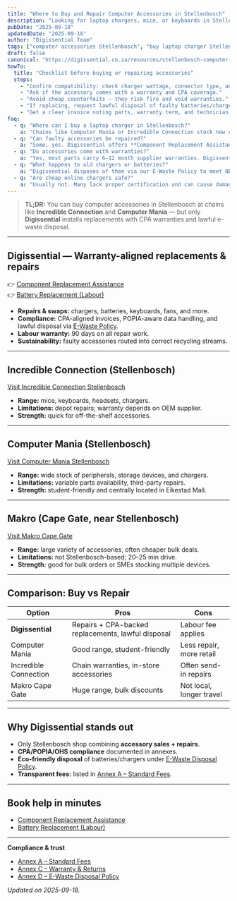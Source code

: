 ```yaml
---
title: "Where to Buy and Repair Computer Accessories in Stellenbosch"
description: "Looking for laptop chargers, mice, or keyboards in Stellenbosch? Compare local shops and see why Digissential is the only CPA-compliant repair option."
pubDate: "2025-09-18"
updatedDate: "2025-09-18"
author: "Digissential Team"
tags: ["computer accessories Stellenbosch", "buy laptop charger Stellenbosch", "Stellenbosch computer shops"]
draft: false
canonical: "https://digissential.co.za/resources/stellenbosch-computer-accessories-buy-repair/"
howTo:
  title: "Checklist before buying or repairing accessories"
  steps:
    - "Confirm compatibility: check charger wattage, connector type, and brand match."
    - "Ask if the accessory comes with a warranty and CPA coverage."
    - "Avoid cheap counterfeits — they risk fire and void warranties."
    - "If replacing, request lawful disposal of faulty batteries/chargers."
    - "Get a clear invoice noting parts, warranty term, and technician."
faq:
  - q: "Where can I buy a laptop charger in Stellenbosch?"
    a: "Chains like Computer Mania or Incredible Connection stock new chargers. Digissential fits replacements under CPA warranty."
  - q: "Can faulty accessories be repaired?"
    a: "Some, yes. Digissential offers **Component Replacement Assistance** and **Battery Replacement (Labour)**."
  - q: "Do accessories come with warranties?"
    a: "Yes, most parts carry 6–12 month supplier warranties. Digissential also provides 90-day labour coverage."
  - q: "What happens to old chargers or batteries?"
    a: "Digissential disposes of them via our E-Waste Policy to meet NEM:WA standards."
  - q: "Are cheap online chargers safe?"
    a: "Usually not. Many lack proper certification and can cause damage or fire. Always choose CPA-backed suppliers."
---
```


> **TL;DR:** You can buy computer accessories in Stellenbosch at chains like **Incredible Connection** and **Computer Mania** — but only **Digissential** installs replacements with CPA warranties and lawful e-waste disposal.

---

## Digissential — Warranty-aligned replacements & repairs  
👉 [Component Replacement Assistance](https://digissential.co.za/services/component-replacement/)  
👉 [Battery Replacement (Labour)](https://digissential.co.za/services/battery-replacement/)  

- **Repairs & swaps:** chargers, batteries, keyboards, fans, and more.  
- **Compliance:** CPA-aligned invoices, POPIA-aware data handling, and lawful disposal via [E-Waste Policy](/legal/ewaste-disposal-policy/).  
- **Labour warranty:** 90 days on all repair work.  
- **Sustainability:** faulty accessories routed into correct recycling streams.  

---

## Incredible Connection (Stellenbosch)  
[Visit Incredible Connection Stellenbosch](https://www.incredible.co.za/)  

- **Range:** mice, keyboards, headsets, chargers.  
- **Limitations:** depot repairs; warranty depends on OEM supplier.  
- **Strength:** quick for off-the-shelf accessories.  

---

## Computer Mania (Stellenbosch)  
[Visit Computer Mania Stellenbosch](https://computermania.co.za/)  

- **Range:** wide stock of peripherals, storage devices, and chargers.  
- **Limitations:** variable parts availability, third-party repairs.  
- **Strength:** student-friendly and centrally located in Eikestad Mall.  

---

## Makro (Cape Gate, near Stellenbosch)  
[Visit Makro Cape Gate](https://www.makro.co.za/)  

- **Range:** large variety of accessories, often cheaper bulk deals.  
- **Limitations:** not Stellenbosch-based; 20–25 min drive.  
- **Strength:** good for bulk orders or SMEs stocking multiple devices.  

---

## Comparison: Buy vs Repair

| Option | Pros | Cons |
|--------|------|------|
| **Digissential** | Repairs + CPA-backed replacements, lawful disposal | Labour fee applies |
| Computer Mania | Good range, student-friendly | Less repair, more retail |
| Incredible Connection | Chain warranties, in-store accessories | Often send-in repairs |
| Makro Cape Gate | Huge range, bulk discounts | Not local, longer travel |

---

## Why Digissential stands out
- Only Stellenbosch shop combining **accessory sales + repairs**.  
- **CPA/POPIA/OHS compliance** documented in annexes.  
- **Eco-friendly disposal** of batteries/chargers under [E-Waste Disposal Policy](/legal/ewaste-disposal-policy/).  
- **Transparent fees:** listed in [Annex A – Standard Fees](/legal/annex-a-standard-fees/).  

---

## Book help in minutes
- [Component Replacement Assistance](https://digissential.co.za/services/component-replacement/)  
- [Battery Replacement (Labour)](https://digissential.co.za/services/battery-replacement/)  

---

**Compliance & trust**  
- [Annex A – Standard Fees](/legal/annex-a-standard-fees/)  
- [Annex C – Warranty & Returns](/legal/warranty-returns/)  
- [Annex D – E-Waste Disposal Policy](/legal/ewaste-disposal-policy/)  

*Updated on 2025-09-18.*
